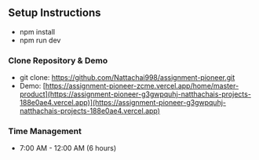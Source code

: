 ## Setup Instructions
- npm install
- npm run dev

### Clone Repository & Demo
- git clone: https://github.com/Nattachai998/assignment-pioneer.git
- Demo: [https://assignment-pioneer-zcme.vercel.app/home/master-product](https://assignment-pioneer-g3gwpquhj-natthachais-projects-188e0ae4.vercel.app)](https://assignment-pioneer-g3gwpquhj-natthachais-projects-188e0ae4.vercel.app)

### Time Management 
- 7:00 AM - 12:00 AM (6 hours)

